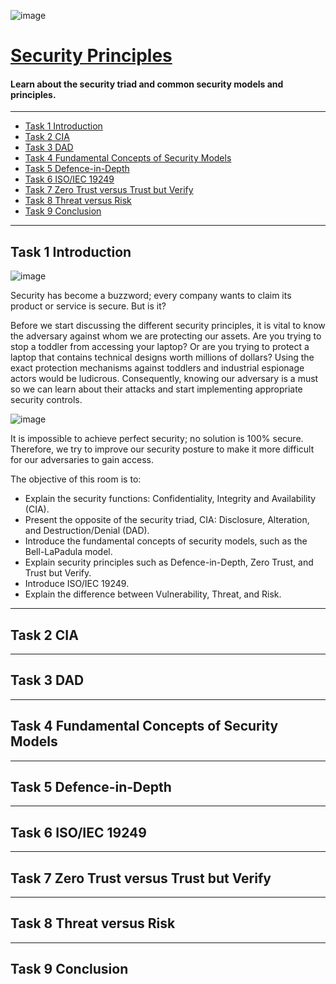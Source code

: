 ![image](https://user-images.githubusercontent.com/51442719/202032560-11b7f5ed-fe5f-464f-8f20-206cc9e09418.png)

# [Security Principles](https://tryhackme.com/room/securityprinciples)
#### Learn about the security triad and common security models and principles.

---

- [Task 1  Introduction](#)
- [Task 2  CIA](#)
- [Task 3  DAD](#)
- [Task 4  Fundamental Concepts of Security Models](#)
- [Task 5  Defence-in-Depth](#)
- [Task 6  ISO/IEC 19249](#)
- [Task 7  Zero Trust versus Trust but Verify](#)
- [Task 8  Threat versus Risk](#)
- [Task 9  Conclusion](#)

---

## Task 1  Introduction

![image](https://user-images.githubusercontent.com/51442719/202032585-d54f2f0e-3717-4161-a385-5c311e4b2f1d.png)

Security has become a buzzword; every company wants to claim its product or service is secure. But is it?

Before we start discussing the different security principles, it is vital to know the adversary against whom we are protecting our assets. Are you trying to stop a toddler from accessing your laptop? Or are you trying to protect a laptop that contains technical designs worth millions of dollars? Using the exact protection mechanisms against toddlers and industrial espionage actors would be ludicrous. Consequently, knowing our adversary is a must so we can learn about their attacks and start implementing appropriate security controls.

![image](https://user-images.githubusercontent.com/51442719/202032678-73b25599-47a4-4a98-b291-64757e3d083b.png)

It is impossible to achieve perfect security; no solution is 100% secure.  
Therefore, we try to improve our security posture to make it more difficult for our adversaries to gain access.

The objective of this room is to:

- Explain the security functions: Confidentiality, Integrity and Availability (CIA).
- Present the opposite of the security triad, CIA: Disclosure, Alteration, and Destruction/Denial (DAD).
- Introduce the fundamental concepts of security models, such as the Bell-LaPadula model.
- Explain security principles such as Defence-in-Depth, Zero Trust, and Trust but Verify.
- Introduce ISO/IEC 19249.
- Explain the difference between Vulnerability, Threat, and Risk.

---

## Task 2  CIA

---

## Task 3  DAD

---

## Task 4  Fundamental Concepts of Security Models

---

## Task 5  Defence-in-Depth

---

## Task 6  ISO/IEC 19249

---

## Task 7  Zero Trust versus Trust but Verify

---

## Task 8  Threat versus Risk

---

## Task 9  Conclusion
